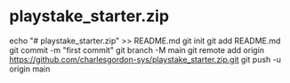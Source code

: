 # playstake_starter.zip
echo "# playstake_starter.zip" >> README.md
git init
git add README.md
git commit -m "first commit"
git branch -M main
git remote add origin https://github.com/charlesgordon-sys/playstake_starter.zip.git
git push -u origin main
